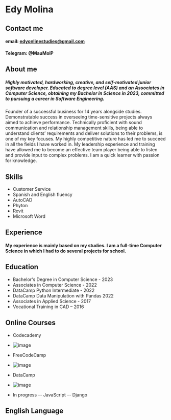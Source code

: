 # Edy Molina

## Contact me 

#### email: edyonlinestudies@gmail.com
#### Telegram: @MauMolP


## About me

##### Highly motivated, hardworking, creative, and self-motivated junior software developer. Educated to degree level (AAS) and an Associates in Computer Science, obtaining my Bachelor in Science in 2023, committed to pursuing a career in Software Engineering. 

Founder of a successful business for 14 years alongside studies. Demonstratable success in overseeing time-sensitive projects always aimed to achieve performance. Technically proficient with sound communication and relationship management skills, being able to understand clients’ requirements and deliver solutions to their problems, is one of my key focuses. My highly competitive nature has led me to succeed in all the fields I have worked in. My leadership experience and training have allowed me to become an effective team player being able to listen and provide input to complex problems. I am a quick learner with passion for knowledge. 


## Skills

- Customer Service
- Spanish and English fluency
- AutoCAD
- Phyton
- Revit
- Microsoft Word

## Experience 

#### My experience is mainly based on my studies. I am a full-time Computer Science in which I had to do several projects for school. 

## Education

- Bachelor's Degree in Computer Science - 2023
- Associates in Computer Science - 2022
- DataCamp Python Intermediate - 2022
- DataCamp Data Manipulation with Pandas 2022
- Associates in Applied Science - 2017
- Vocational Training in CAD – 2016


## Online Courses
- Codecademy
- ![image](https://user-images.githubusercontent.com/36119589/193768153-367ccb5e-ff3b-4b9a-aad0-4629b0615d89.png)



- FreeCodeCamp
- ![image](https://user-images.githubusercontent.com/36119589/193768513-c679c18a-da92-4c58-b61b-7f201be24963.png)



- DataCamp
- ![image](https://user-images.githubusercontent.com/36119589/193768945-9c01e9aa-136e-40af-92c5-09b93a469a86.png)



- In progress
-- JavaScript
-- Django

## English Language

